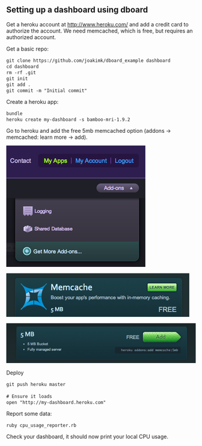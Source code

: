 Setting up a dashboard using dboard
---

Get a heroku account at http://www.heroku.com/ and add a credit card to authorize the account. We need memcached, which is free, but requires an authorized account.

Get a basic repo:

    git clone https://github.com/joakimk/dboard_example dashboard
    cd dashboard
    rm -rf .git
    git init
    git add .
    git commit -m "Initial commit"

Create a heroku app:

    bundle
    heroku create my-dashboard -s bamboo-mri-1.9.2 

Go to heroku and add the free 5mb memcached option (addons -> memcached: learn more -> add).

![Addons](https://github.com/joakimk/dboard_example/raw/master/docs/add_memcache_step1.png)

![Memcache](https://github.com/joakimk/dboard_example/raw/master/docs/add_memcache_step2.png)

![Add](https://github.com/joakimk/dboard_example/raw/master/docs/add_memcache_step3.png)

Deploy

    git push heroku master

    # Ensure it loads
    open "http://my-dashboard.heroku.com"

Report some data:

    ruby cpu_usage_reporter.rb

Check your dashboard, it should now print your local CPU usage.

